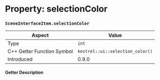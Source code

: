 
# Property: selectionColor
### `SceneInterfaceItem.selectionColor`

| Aspect | Value |
| --- | --- |
| Type | `int` |
| C++ Getter Function Symbol | `kestrel::ui::selection_color()` |
| Introduced | 0.9.0 |

#### Getter Description

